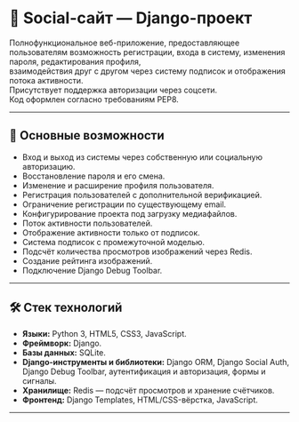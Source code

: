 # 👥 Social-сайт — Django-проект

Полнофункциональное веб-приложение, предоставляющее пользователям возможность регистрации, входа в систему, изменения пароля, редактирования профиля,  
взаимодействия друг с другом через систему подписок и отображения потока активности.  
Присутствует поддержка авторизации через соцсети.  
Код оформлен согласно требованиям PEP8.

---

## 🚀 Основные возможности

- Вход и выход из системы через собственную или социальную авторизацию.
- Восстановление пароля и его смена.
- Изменение и расширение профиля пользователя.
- Регистрация пользователей с дополнительной верификацией.
- Ограничение регистрации по существующему email.
- Конфигурирование проекта под загрузку медиафайлов.
- Поток активности пользователей.
- Отображение активности только от подписок.
- Система подписок с промежуточной моделью.
- Подсчёт количества просмотров изображений через Redis.
- Создание рейтинга изображений.
- Подключение Django Debug Toolbar.

---

## 🛠 Стек технологий

- **Языки:** Python 3, HTML5, CSS3, JavaScript.
- **Фреймворк:** Django.
- **Базы данных:** SQLite.
- **Django-инструменты и библиотеки:** Django ORM, Django Social Auth, Django Debug Toolbar, аутентификация и авторизация, формы и сигналы.
- **Хранилище:** Redis — подсчёт просмотров и хранение счётчиков.
- **Фронтенд:** Django Templates, HTML/CSS-вёрстка, JavaScript.

---